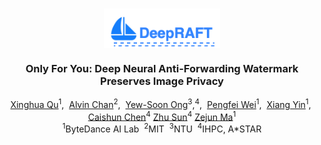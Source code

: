 <br />
<p align="center">
  <img src="figs/logo_deepraft.png" align="center" width="37%">
  
  <h3 align="center"><strong>Only For You: Deep Neural Anti-Forwarding Watermark Preserves Image Privacy</strong></h3>

  <p align="center">
      <a href="https://scholar.google.com/citations?user=2PxlmU0AAAAJ" target='_blank'>Xinghua Qu</a><sup>1</sup>,&nbsp;
      <a href="https://scholar.google.com/citations?user=2PxlmU0AAAAJ" target='_blank'>Alvin Chan</a><sup>2</sup>,&nbsp;
      <a href="https://scholar.google.com/citations?user=2PxlmU0AAAAJ" target='_blank'>Yew-Soon Ong</a><sup>3</sup>,<sup>4</sup>,&nbsp;
      <a href="https://scholar.google.com/citations?user=a94WthkAAAAJ" target='_blank'>Pengfei Wei</a><sup>1</sup>,&nbsp;
      <a href="https://scholar.google.com/citations?user=e6_J-lEAAAAJ" target='_blank'>Xiang Yin</a><sup>1</sup>,&nbsp;
      <a href="" target='_blank'>Caishun Chen</a><sup>4</sup>
      <a href="" target='_blank'>Zhu Sun</a><sup>4</sup>
      <a href="" target='_blank'>Zejun Ma</a><sup>1</sup>
    <br>
  <sup>1</sup>ByteDance AI Lab&nbsp; <sup>2</sup>MIT&nbsp; <sup>3</sup>NTU&nbsp; <sup>4</sup>IHPC, A*STAR
  </p>
</p>
